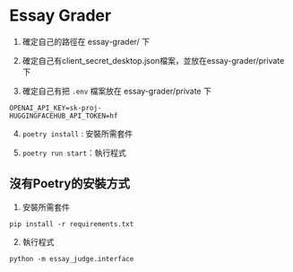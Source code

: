 

# Essay Grader

1. 確定自己的路徑在 essay-grader/ 下

2. 確定自己有client_secret_desktop.json檔案，並放在essay-grader/private下

3. 確定自己有把 `.env` 檔案放在 essay-grader/private 下

```
OPENAI_API_KEY=sk-proj-
HUGGINGFACEHUB_API_TOKEN=hf
```

4. `poetry install` : 安裝所需套件

5. `poetry run start`：執行程式


## 沒有Poetry的安裝方式

1. 安裝所需套件

```
pip install -r requirements.txt
```

2. 執行程式

```
python -m essay_judge.interface
```
